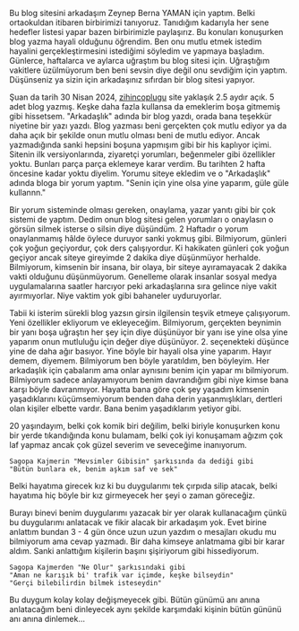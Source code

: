   Bu blog sitesini arkadaşım Zeynep Berna YAMAN için yaptım. Belki ortaokuldan itibaren birbirimizi tanıyoruz. Tanıdığım kadarıyla her sene hedefler listesi yapar bazen birbirimizle paylaşırız. Bu konuları konuşurken blog yazma hayali olduğunu öğrendim. Ben onu mutlu etmek istedim hayalini gerçekleştirmesini istediğimi söyledim ve yapmaya başladım. Günlerce, haftalarca ve aylarca uğraştım bu blog sitesi için. Uğraştığım vakitlere üzülmüyorum ben beni sevsin diye değil onu sevdiğim için yaptım. Düşünseniz ya sizin için arkadaşınız sıfırdan bir blog sitesi yapıyor.

  Şuan da tarih 30 Nisan 2024, [zihincoplugu](https://zihincoplugu.com/) site yaklaşık 2.5 aydır açık. 5 adet blog yazmış. Keşke daha fazla kullansa da emeklerim boşa gitmemiş gibi hissetsem. "Arkadaşlık" adında bir blog yazdı, orada bana teşekkür niyetine bir yazı yazdı. Blog yazması beni gerçekten çok mutlu ediyor ya da daha açık bir şekilde onun mutlu olması beni de mutlu ediyor. Ancak yazmadığında sanki hepsini boşuna yapmışım gibi bir his kaplıyor içimi. Sitenin ilk versiyonlarında, ziyaretçi yorumları, beğenmeler gibi özellikler yoktu. Bunları parça parça eklemeye karar verdim. Bu tarihten 2 hafta öncesine kadar yoktu diyelim. Yorumu siteye ekledim ve o "Arkadaşlık" adında bloga bir yorum yaptım. "Senin için yine olsa yine yaparım, güle güle kullannn." 

  Bir yorum sisteminde olması gereken, onaylama, yazar yanıtı gibi bir çok sistemi de yaptım. Dedim onun blog sitesi gelen yorumları o onaylasın o görsün silmek isterse o silsin diye düşündüm. 2 Haftadır o yorum onaylanmamış hâlde öylece duruyor sanki yokmuş gibi. Bilmiyorum, günleri çok yoğun geçiyordur, çok ders çalışıyordur. Ki hakikaten günleri çok yoğun geçiyor ancak siteye gireyimde 2 dakika diye düşünmüyor herhalde. Bilmiyorum, kimsenin bir insana, bir olaya, bir siteye ayıramayacak 2 dakika vakti olduğunu düşünmüyorum. Genelleme olarak insanlar sosyal medya uygulamalarına saatler harcıyor peki arkadaşlarına sıra gelince niye vakit ayırmıyorlar. Niye vaktim yok gibi bahaneler uyduruyorlar.

  Tabii ki isterim sürekli blog yazsın girsin ilgilensin teşvik etmeye çalışıyorum. Yeni özellikler ekliyorum ve ekleyeceğim. Bilmiyorum, gerçekten beynimin bir yanı boşa uğraştın her şey için diye düşünüyor bir yanı ise yine olsa yine yaparım onun mutluluğu için değer diye düşünüyor. 2. seçenekteki düşünce yine de daha ağır basıyor. Yine böyle bir hayali olsa yine yaparım. Hayır demem, diyemem. Bilmiyorum ben böyle yaratıldım, ben böyleyim. Her arkadaşlık için çabalarım ama onlar aynısını benim için yapar mı bilmiyorum. Bilmiyorum sadece anlayamıyorum benim davrandığım gibi niye kimse bana karşı böyle davranmıyor. Hayatta bana göre çok şey yaşadım kimsenin yaşadıklarını küçümsemiyorum benden daha derin yaşanmışlıkları, dertleri olan kişiler elbette vardır. Bana benim yaşadıklarım yetiyor gibi.

  20 yaşındayım, belki çok komik biri değilim, belki biriyle konuşurken konu bir yerde tıkandığında konu bulamam, belki çok iyi konuşamam ağızım çok laf yapmaz ancak çok güzel severim ve seveceğime inanıyorum.
```
Sagopa Kajmerin "Mevsimler Gibisin" şarkısında da dediği gibi 
"Bütün bunlara ek, benim aşkım saf ve sek"
```
Belki hayatıma girecek kız ki bu duygularımı tek çırpıda silip atacak, belki hayatıma hiç böyle bir kız girmeyecek her şeyi o zaman göreceğiz.

Burayı binevi benim duygularımı yazacak bir yer olarak kullanacağım çünkü bu duygularımı anlatacak ve fikir alacak bir arkadaşım yok. Evet birine anlattım bundan 3 - 4 gün önce uzun uzun yazdım o mesajları okudu mu bilmiyorum ama cevap yazmadı. Bir daha kimseye anlatmama gibi bir karar aldım. Sanki anlattığım kişilerin başını şişiriyorum gibi hissediyorum.
```
Sagopa Kajmerden "Ne Olur" şarkısındaki gibi 
"Aman ne karışık bi' trafik var içimde, keşke bilseydin"
"Gerçi bilebilirdin bilmek isteseydin"
```
Bu duygum kolay kolay değişmeyecek gibi. Bütün günümü anı anına anlatacağım beni dinleyecek aynı şekilde karşımdaki kişinin bütün gününü anı anına dinlemek...
